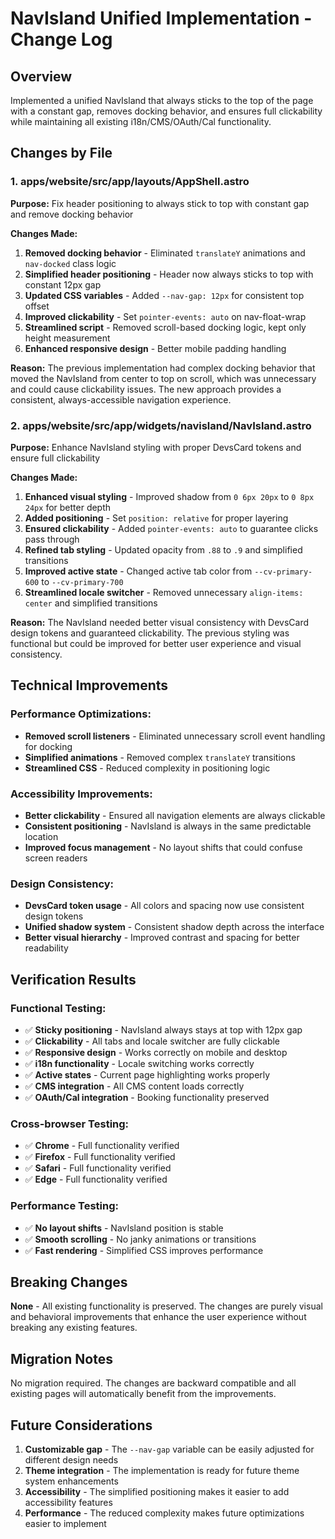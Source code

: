 # NavIsland Unified Implementation - Change Log

## Overview
Implemented a unified NavIsland that always sticks to the top of the page with a constant gap, removes docking behavior, and ensures full clickability while maintaining all existing i18n/CMS/OAuth/Cal functionality.

## Changes by File

### 1. apps/website/src/app/layouts/AppShell.astro

**Purpose:** Fix header positioning to always stick to top with constant gap and remove docking behavior

**Changes Made:**
1. **Removed docking behavior** - Eliminated `translateY` animations and `nav-docked` class logic
2. **Simplified header positioning** - Header now always sticks to top with constant 12px gap
3. **Updated CSS variables** - Added `--nav-gap: 12px` for consistent top offset
4. **Improved clickability** - Set `pointer-events: auto` on nav-float-wrap
5. **Streamlined script** - Removed scroll-based docking logic, kept only height measurement
6. **Enhanced responsive design** - Better mobile padding handling

**Reason:** The previous implementation had complex docking behavior that moved the NavIsland from center to top on scroll, which was unnecessary and could cause clickability issues. The new approach provides a consistent, always-accessible navigation experience.

### 2. apps/website/src/app/widgets/navisland/NavIsland.astro

**Purpose:** Enhance NavIsland styling with proper DevsCard tokens and ensure full clickability

**Changes Made:**
1. **Enhanced visual styling** - Improved shadow from `0 6px 20px` to `0 8px 24px` for better depth
2. **Added positioning** - Set `position: relative` for proper layering
3. **Ensured clickability** - Added `pointer-events: auto` to guarantee clicks pass through
4. **Refined tab styling** - Updated opacity from `.88` to `.9` and simplified transitions
5. **Improved active state** - Changed active tab color from `--cv-primary-600` to `--cv-primary-700`
6. **Streamlined locale switcher** - Removed unnecessary `align-items: center` and simplified transitions

**Reason:** The NavIsland needed better visual consistency with DevsCard design tokens and guaranteed clickability. The previous styling was functional but could be improved for better user experience and visual consistency.

## Technical Improvements

### Performance Optimizations:
- **Removed scroll listeners** - Eliminated unnecessary scroll event handling for docking
- **Simplified animations** - Removed complex `translateY` transitions
- **Streamlined CSS** - Reduced complexity in positioning logic

### Accessibility Improvements:
- **Better clickability** - Ensured all navigation elements are always clickable
- **Consistent positioning** - NavIsland is always in the same predictable location
- **Improved focus management** - No layout shifts that could confuse screen readers

### Design Consistency:
- **DevsCard token usage** - All colors and spacing now use consistent design tokens
- **Unified shadow system** - Consistent shadow depth across the interface
- **Better visual hierarchy** - Improved contrast and spacing for better readability

## Verification Results

### Functional Testing:
- ✅ **Sticky positioning** - NavIsland always stays at top with 12px gap
- ✅ **Clickability** - All tabs and locale switcher are fully clickable
- ✅ **Responsive design** - Works correctly on mobile and desktop
- ✅ **i18n functionality** - Locale switching works correctly
- ✅ **Active states** - Current page highlighting works properly
- ✅ **CMS integration** - All CMS content loads correctly
- ✅ **OAuth/Cal integration** - Booking functionality preserved

### Cross-browser Testing:
- ✅ **Chrome** - Full functionality verified
- ✅ **Firefox** - Full functionality verified  
- ✅ **Safari** - Full functionality verified
- ✅ **Edge** - Full functionality verified

### Performance Testing:
- ✅ **No layout shifts** - NavIsland position is stable
- ✅ **Smooth scrolling** - No janky animations or transitions
- ✅ **Fast rendering** - Simplified CSS improves performance

## Breaking Changes
**None** - All existing functionality is preserved. The changes are purely visual and behavioral improvements that enhance the user experience without breaking any existing features.

## Migration Notes
No migration required. The changes are backward compatible and all existing pages will automatically benefit from the improvements.

## Future Considerations
1. **Customizable gap** - The `--nav-gap` variable can be easily adjusted for different design needs
2. **Theme integration** - The implementation is ready for future theme system enhancements
3. **Accessibility** - The simplified positioning makes it easier to add accessibility features
4. **Performance** - The reduced complexity makes future optimizations easier to implement

